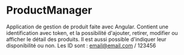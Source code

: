 # ProductManager
Application de gestion de produit faite avec Angular. Contient une identification avec token, et la possibilité d'ajouter, retirer, modifier ou afficher le détail des produits. Il est aussi possible d'indiquer leur disponibilité ou non.
Les ID sont : email@email.com / 123456
